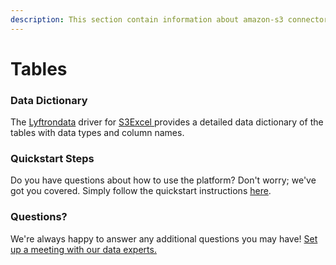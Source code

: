 ```yaml
---
description: This section contain information about amazon-s3 connector tables information
---
```


# Tables

### Data Dictionary

The [Lyftrondata](https://www.lyftrondata.com/) driver for [S3Excel](https://lyftron.com/source/data-migration-from-amazon-s3-to-snowflake-google-bigquery-amazon-redshift-and-azure-sql-database/)[ ](https://www.lyftrondata.com/integration/amazon-s3/)provides a detailed data dictionary of the tables with data types and column names.

### Quickstart Steps

Do you have questions about how to use the platform? Don't worry; we've got you covered. Simply follow the quickstart instructions [here](https://app.gitbook.com/o/wtkDnJM7XX3whUqN09p1/s/lTEE4RQvO3RwZSpc3Y6M/\~/changes/14/technology-analytics/amazon-s3-1).

### Questions? <a href="#questions" id="questions"></a>

We're always happy to answer any additional questions you may have! [Set up a meeting with our data experts.](https://www.lyftrondata.com/book-a-meeting/)
